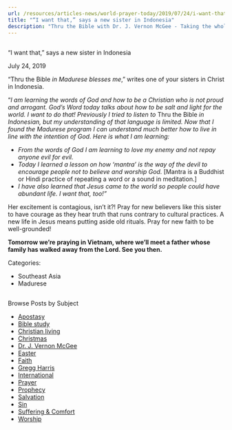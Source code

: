 ```yaml
---
url: /resources/articles-news/world-prayer-today/2019/07/24/i-want-that-says-a-new-sister-in-indonesia
title: "“I want that,” says a new sister in Indonesia"
description: "Thru the Bible with Dr. J. Vernon McGee - Taking the whole Word to the whole world"
---
```







## 
 “I want that,” says a new sister in Indonesia


July 24, 2019
![]()




“Thru the Bible *in Madurese blesses me*,” writes one of your sisters in Christ in Indonesia. 


“*I am learning the words of God and how to be a Christian who is not proud and arrogant. God’s Word today talks about how to be salt and light for the world. I want to do that! Previously I tried to listen to* Thru the Bible *in Indonesian, but my understanding of that language is limited. Now that I found the Madurese program I can understand much better how to live in line with the intention of God. Here is what I am learning:* 


* *From the words of God I am learning to love my enemy and not repay anyone evil for evil.*
* *Today I learned a lesson on how ‘mantra’ is the way of the devil to encourage people not to believe and worship God.* [Mantra is a Buddhist or Hindi practice of repeating a word or a sound in meditation.]
* *I have also learned that Jesus came to the world so people could have abundant life. I want that, too!”*


Her excitement is contagious, isn’t it?! Pray for new believers like this sister to have courage as they hear truth that runs contrary to cultural practices. A new life in Jesus means putting aside old rituals. Pray for new faith to be well-grounded! 


**Tomorrow we’re praying in Vietnam, where we’ll meet a father whose family has walked away from the Lord. See you then.**



Categories: 


* Southeast Asia
* Madurese









## 
 Browse Posts by Subject


* [Apostasy](/resources/articles-news/-in-tags/tags/Apostasy)
* [Bible study](/resources/articles-news/-in-tags/tags/Bible-study)
* [Christian living](/resources/articles-news/-in-tags/tags/Christian-living)
* [Christmas](/resources/articles-news/-in-tags/tags/Christmas)
* [Dr. J. Vernon McGee](/resources/articles-news/-in-tags/tags/Dr-J-Vernon-McGee)
* [Easter](/resources/articles-news/-in-tags/tags/easter)
* [Faith](/resources/articles-news/-in-tags/tags/Faith)
* [Gregg Harris](/resources/articles-news/-in-tags/tags/Gregg-Harris)
* [International](/resources/articles-news/-in-tags/tags/International)
* [Prayer](/resources/articles-news/-in-tags/tags/prayer)
* [Prophecy](/resources/articles-news/-in-tags/tags/Prophecy)
* [Salvation](/resources/articles-news/-in-tags/tags/Salvation)
* [Sin](/resources/articles-news/-in-tags/tags/sin)
* [Suffering & Comfort](/resources/articles-news/-in-tags/tags/Suffering-Comfort)
* [Worship](/resources/articles-news/-in-tags/tags/worship)






